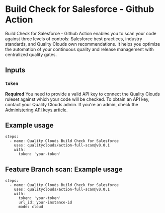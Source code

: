 # Build Check for Salesforce - Github Action

Build Check for Salesforce - Github Action enables you to scan your code against three levels of controls: Salesforce best practices, industry standards, and Quality Clouds own recommendations. It helps you optimize the automation of your continuous quality and release management with centralized quality gates.

## Inputs

### `token`

**Required** You need to provide a valid API key to connect the Quality Clouds ruleset against which your code will be checked. 
To obtain an API key, contact your Quality Clouds admin. If you're an admin, check the [Administering API keys article](https://docs.qualityclouds.com/qcd/administering-api-keys-31721787.html).

## Example usage

```
steps:
  - name: Quality Clouds Build Check for Salesforce
    uses: qualityclouds/action-full-scan@v0.0.1
    with:
      token: 'your-token'
```

## Feature Branch scan: Example usage
```
steps:
  - name: Quality Clouds Build Check for Salesforce
    uses: qualityclouds/action-full-scan@v0.0.1
    with:
      token: 'your-token'
      url_id: your-instance-id
      mode: cloud
```